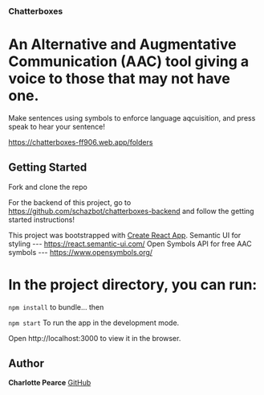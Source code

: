 ### Chatterboxes

# An Alternative and Augmentative Communication (AAC) tool giving a voice to those that may not have one.
Make sentences using symbols to enforce language aqcuisition, and press speak to hear your sentence!

https://chatterboxes-ff906.web.app/folders



## Getting Started

Fork and clone the repo

For the backend of this project, go to https://github.com/schazbot/chatterboxes-backend and follow the getting started instructions!


This project was bootstrapped with [Create React App](https://github.com/facebook/create-react-app).
Semantic UI for styling --- https://react.semantic-ui.com/
Open Symbols API for free AAC symbols --- https://www.opensymbols.org/



# In the project directory, you can run:

`npm install` 
to bundle... then

`npm start`
To run the app in the development mode.

Open http://localhost:3000 to view it in the browser.


## Author
**Charlotte Pearce** [GitHub](https://github.com/schazbot)



